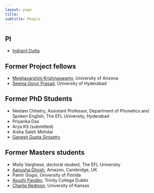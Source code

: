 ```yaml
---
layout: page
title: 
subtitle: People
---
```


## PI
* [Indranil Dutta](indranil)

<!--## Current Phd Students

* Maumita Bhaumik
* Anannya Mondal-->

## Former Project fellows
* [Meghavarshini Krishnaswamy](https://scholar.google.co.in/citations?user=9HzdoS0AAAAJ&hl=en), University of Arizona
* [Seema Gorur Prasad](https://scholar.google.co.in/citations?user=ALtM_ngAAAAJ&hl=en), University of Hyderabad

<!--## Masters students
* Sarath M. Chandran
* Nayana Raj
-->
## Former PhD Students
* Neelam Chhetry, Assistant Professor, Department of Phonetics and Spoken English, The EFL University, Hyderabad
* Priyanka Das
* Arya KS (submitted)
* Aisha Saleh Mohdar
* [Ganesh Gupta Sinisetty](https://scholar.google.com/citations?user=8eeTZAYAAAAJ&hl=en)

## Former Masters students
<!--* Ushasi Banerjee-->
* Molly Varghese, doctoral student, The EFL University
* [Aanusha Ghosh](https://www.linkedin.com/in/aanusha-ghosh-96719557/), Amazon, Cambridge, UK
* Pamir Gogoi, University of Florida
* [Ayushi Pandey](https://scholar.google.co.in/citations?user=v_2A9F0AAAAJ&hl=en), Trinity College Dublin
* [Charlie Redmon](http://redmonc.github.io/), University of Kansas
<!--* Irfan Shailendra, University of Illinois at Urbana-Champaign-->
